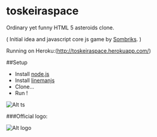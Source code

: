 toskeiraspace
=============

Ordinary yet funny HTML 5 asteroids clone.

( Initial idea and javascript core js game by [Sombriks](https://github.com/sombriks). ) 

Running on Heroku:(http://toskeiraspace.herokuapp.com/)

##Setup

* Install [node.js](http://nodejs.org/)
* Install [linemanjs](http://linemanjs.com/)
* Clone...
* Run !


![Alt ts](https://raw.githubusercontent.com/EsmerilProgramming/toskeiraspace/master/ts.png)


###Official logo:

![Alt logo](https://raw.githubusercontent.com/EsmerilProgramming/toskeiraspace/master/logo.png)

